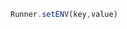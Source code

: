 <!--TITLE:Runner.setENV()-->
<!--ABOUT:Upspark's Runner API module.-->

```javascript
Runner.setENV(key,value)
```